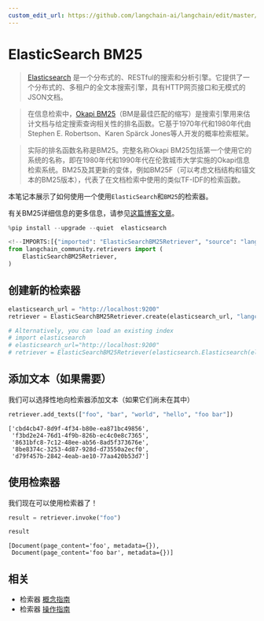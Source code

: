 ```yaml
---
custom_edit_url: https://github.com/langchain-ai/langchain/edit/master/docs/docs/integrations/retrievers/elastic_search_bm25.ipynb
---
```

# ElasticSearch BM25

>[Elasticsearch](https://www.elastic.co/elasticsearch/) 是一个分布式的、RESTful的搜索和分析引擎。它提供了一个分布式的、多租户的全文本搜索引擎，具有HTTP网页接口和无模式的JSON文档。

>在信息检索中，[Okapi BM25](https://en.wikipedia.org/wiki/Okapi_BM25)（BM是最佳匹配的缩写）是搜索引擎用来估计文档与给定搜索查询相关性的排名函数。它基于1970年代和1980年代由Stephen E. Robertson、Karen Spärck Jones等人开发的概率检索框架。

>实际的排名函数名称是BM25。完整名称Okapi BM25包括第一个使用它的系统的名称，即在1980年代和1990年代在伦敦城市大学实施的Okapi信息检索系统。BM25及其更新的变体，例如BM25F（可以考虑文档结构和锚文本的BM25版本），代表了在文档检索中使用的类似TF-IDF的检索函数。

本笔记本展示了如何使用一个使用`ElasticSearch`和`BM25`的检索器。

有关BM25详细信息的更多信息，请参见[这篇博客文章](https://www.elastic.co/blog/practical-bm25-part-2-the-bm25-algorithm-and-its-variables)。


```python
%pip install --upgrade --quiet  elasticsearch
```


```python
<!--IMPORTS:[{"imported": "ElasticSearchBM25Retriever", "source": "langchain_community.retrievers", "docs": "https://python.langchain.com/api_reference/community/retrievers/langchain_community.retrievers.elastic_search_bm25.ElasticSearchBM25Retriever.html", "title": "ElasticSearch BM25"}]-->
from langchain_community.retrievers import (
    ElasticSearchBM25Retriever,
)
```

## 创建新的检索器


```python
elasticsearch_url = "http://localhost:9200"
retriever = ElasticSearchBM25Retriever.create(elasticsearch_url, "langchain-index-4")
```


```python
# Alternatively, you can load an existing index
# import elasticsearch
# elasticsearch_url="http://localhost:9200"
# retriever = ElasticSearchBM25Retriever(elasticsearch.Elasticsearch(elasticsearch_url), "langchain-index")
```

## 添加文本（如果需要）

我们可以选择性地向检索器添加文本（如果它们尚未在其中）


```python
retriever.add_texts(["foo", "bar", "world", "hello", "foo bar"])
```



```output
['cbd4cb47-8d9f-4f34-b80e-ea871bc49856',
 'f3bd2e24-76d1-4f9b-826b-ec4c0e8c7365',
 '8631bfc8-7c12-48ee-ab56-8ad5f373676e',
 '8be8374c-3253-4d87-928d-d73550a2ecf0',
 'd79f457b-2842-4eab-ae10-77aa420b53d7']
```


## 使用检索器

我们现在可以使用检索器了！


```python
result = retriever.invoke("foo")
```


```python
result
```



```output
[Document(page_content='foo', metadata={}),
 Document(page_content='foo bar', metadata={})]
```



## 相关

- 检索器 [概念指南](/docs/concepts/#retrievers)
- 检索器 [操作指南](/docs/how_to/#retrievers)
